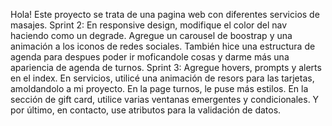 Hola! 
Este proyecto se trata de una pagina web con diferentes servicios de masajes.
Sprint 2:
En responsive design, modifique el color del nav haciendo como un degrade. Agregue un carousel de boostrap y una animación a los iconos de redes sociales. También hice una estructura de agenda para despues poder ir moficandole cosas y darme más una apariencia de agenda de turnos.
Sprint 3:
Agregue hovers, prompts y alerts en el index. En servicios, utilicé una animación de resors para las tarjetas, amoldandolo a mi proyecto. En la page turnos, le puse más estilos. En la sección de gift card, utilice varias ventanas emergentes y condicionales. Y por último, en contacto, use atributos para la validación de datos. 